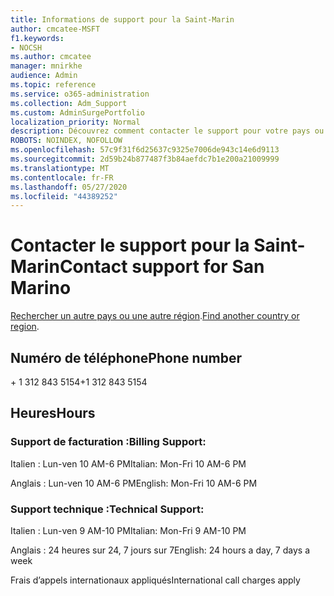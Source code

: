 ```yaml
---
title: Informations de support pour la Saint-Marin
author: cmcatee-MSFT
f1.keywords:
- NOCSH
ms.author: cmcatee
manager: mnirkhe
audience: Admin
ms.topic: reference
ms.service: o365-administration
ms.collection: Adm_Support
ms.custom: AdminSurgePortfolio
localization_priority: Normal
description: Découvrez comment contacter le support pour votre pays ou région.
ROBOTS: NOINDEX, NOFOLLOW
ms.openlocfilehash: 57c9f31f6d25637c9325e7006de943c14e6d9113
ms.sourcegitcommit: 2d59b24b877487f3b84aefdc7b1e200a21009999
ms.translationtype: MT
ms.contentlocale: fr-FR
ms.lasthandoff: 05/27/2020
ms.locfileid: "44389252"
---
```

# <a name="contact-support-for-san-marino"></a><span data-ttu-id="33ecc-103">Contacter le support pour la Saint-Marin</span><span class="sxs-lookup"><span data-stu-id="33ecc-103">Contact support for San Marino</span></span>

<span data-ttu-id="33ecc-104">[Rechercher un autre pays ou une autre région](../contact-support-for-business-products.md).</span><span class="sxs-lookup"><span data-stu-id="33ecc-104">[Find another country or region](../contact-support-for-business-products.md).</span></span>

## <a name="phone-number"></a><span data-ttu-id="33ecc-105">Numéro de téléphone</span><span class="sxs-lookup"><span data-stu-id="33ecc-105">Phone number</span></span>
<span data-ttu-id="33ecc-106">+ 1 312 843 5154</span><span class="sxs-lookup"><span data-stu-id="33ecc-106">+1 312 843 5154</span></span>

## <a name="hours"></a><span data-ttu-id="33ecc-107">Heures</span><span class="sxs-lookup"><span data-stu-id="33ecc-107">Hours</span></span>
### <a name="billing-support"></a><span data-ttu-id="33ecc-108">Support de facturation :</span><span class="sxs-lookup"><span data-stu-id="33ecc-108">Billing Support:</span></span>

<span data-ttu-id="33ecc-109">Italien : Lun-ven 10 AM-6 PM</span><span class="sxs-lookup"><span data-stu-id="33ecc-109">Italian: Mon-Fri 10 AM-6 PM</span></span>

<span data-ttu-id="33ecc-110">Anglais : Lun-ven 10 AM-6 PM</span><span class="sxs-lookup"><span data-stu-id="33ecc-110">English: Mon-Fri 10 AM-6 PM</span></span>

### <a name="technical-support"></a><span data-ttu-id="33ecc-111">Support technique :</span><span class="sxs-lookup"><span data-stu-id="33ecc-111">Technical Support:</span></span>

<span data-ttu-id="33ecc-112">Italien : Lun-ven 9 AM-10 PM</span><span class="sxs-lookup"><span data-stu-id="33ecc-112">Italian: Mon-Fri 9 AM-10 PM</span></span>

<span data-ttu-id="33ecc-113">Anglais : 24 heures sur 24, 7 jours sur 7</span><span class="sxs-lookup"><span data-stu-id="33ecc-113">English: 24 hours a day, 7 days a week</span></span>

<span data-ttu-id="33ecc-114">Frais d’appels internationaux appliqués</span><span class="sxs-lookup"><span data-stu-id="33ecc-114">International call charges apply</span></span>
